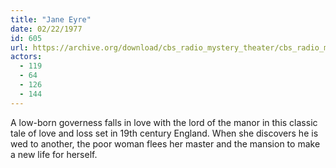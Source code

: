 ```yaml
---
title: "Jane Eyre"
date: 02/22/1977
id: 605
url: https://archive.org/download/cbs_radio_mystery_theater/cbs_radio_mystery_theater-0601-0650.zip/cbs_radio_mystery_theater-0601-0650%2Fcbsrmt_0605_jane_eyre.mp3
actors:
  - 119
  - 64
  - 126
  - 144
---
```

A low-born governess falls in love with the lord of the manor in this classic tale of love and loss set in 19th century England. When she discovers he is wed to another, the poor woman flees her master and the mansion to make a new life for herself.